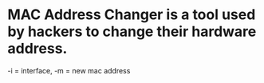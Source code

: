 # MAC Address Changer is a tool used by hackers to change their hardware address.
-i = interface, -m = new mac address 

